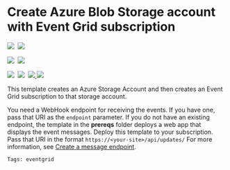 # Create Azure Blob Storage account with Event Grid subscription

<IMG SRC="https://azbotstorage.blob.core.windows.net/badges/101-event-grid-subscription-and-storage/PublicLastTestDate.svg" />&nbsp;
<IMG SRC="https://azbotstorage.blob.core.windows.net/badges/101-event-grid-subscription-and-storage/PublicDeployment.svg" />&nbsp;

<IMG SRC="https://azbotstorage.blob.core.windows.net/badges/101-event-grid-subscription-and-storage/FairfaxLastTestDate.svg" />&nbsp;
<IMG SRC="https://azbotstorage.blob.core.windows.net/badges/101-event-grid-subscription-and-storage/FairfaxDeployment.svg" />&nbsp;

<IMG SRC="https://azbotstorage.blob.core.windows.net/badges/101-event-grid-subscription-and-storage/BestPracticeResult.svg" />&nbsp;
<IMG SRC="https://azbotstorage.blob.core.windows.net/badges/101-event-grid-subscription-and-storage/CredScanResult.svg" />&nbsp;
<a href="https://portal.azure.com/#create/Microsoft.Template/uri/https%3A%2F%2Fraw.githubusercontent.com%2FAzure%2Fazure-quickstart-templates%2Fmaster%2F101-event-grid-subscription-and-blob%2Fazuredeploy.json" target="_blank">
    <img src="http://azuredeploy.net/deploybutton.png"/>
</a>
<a href="http://armviz.io/#/?load=https%3A%2F%2Fraw.githubusercontent.com%2FAzure%2Fazure-quickstart-templates%2Fmaster%2F101-event-grid-subscription-and-blob%2Fazuredeploy.json" target="_blank">
    <img src="http://armviz.io/visualizebutton.png"/>
</a>

This template creates an Azure Storage Account and then creates an Event Grid subscription to that storage account.

You need a WebHook endpoint for receiving the events. If you have one, pass that URI as the `endpoint` parameter. If you do not have an existing endpoint, the template in the **prereqs** folder deploys a web app that displays the event messages. Deploy this template to your subscription. Pass that URI in the format `https://<your-site>/api/updates/` For more information, see [Create a message endpoint](https://docs.microsoft.com/azure/event-grid/custom-event-quickstart#create-a-message-endpoint).

`Tags: eventgrid`
